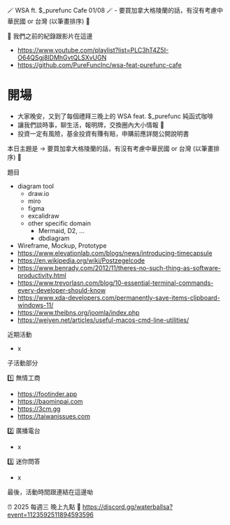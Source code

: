 🪄 WSA ft. $_purefunc Cafe 01/08 🪄 - 要買加拿大格陵蘭的話，有沒有考慮中華民國 or 台灣 (以筆畫排序) 🦅

:movie_camera: 我們之前的紀錄跟影片在這邊
* https://www.youtube.com/playlist?list=PLC3hT4Z5I-O64QSgj8IDMhGvtQLSXvUGN
* https://github.com/PureFuncInc/wsa-feat-purefunc-cafe

# 開場
* 大家晚安，又到了每個禮拜三晚上的 WSA feat. $_purefunc 純函式咖啡
* 讓我們談時事，聊生活，報明牌，交換圈內大小情報 🦻
* 投資一定有風險，基金投資有賺有賠，申購前應詳閱公開說明書

本日主題是 -> 要買加拿大格陵蘭的話，有沒有考慮中華民國 or 台灣 (以筆畫排序) 🦅

題目
* diagram tool
  * draw.io
  * miro
  * figma
  * excalidraw
  * other specific domain
    * Mermaid, D2, ...
    * dbdiagram
* Wireframe, Mockup, Prototype  
* https://www.elevationlab.com/blogs/news/introducing-timecapsule
* https://en.wikipedia.org/wiki/Postzegelcode
* https://www.benrady.com/2012/11/theres-no-such-thing-as-software-productivity.html
* https://www.trevorlasn.com/blog/10-essential-terminal-commands-every-developer-should-know
* https://www.xda-developers.com/permanently-save-items-clipboard-windows-11/
* https://www.theibns.org/joomla/index.php
* https://weiyen.net/articles/useful-macos-cmd-line-utilities/

近期活動
* x

子活動部分

:one: 無情工商
* https://footinder.app
* https://baominpai.com
* https://3cm.gg
* https://taiwanissues.com

:two: 廣播電台
* x

:three: 迷你問答
* x

最後，活動時間跟連結在這邊呦

:alarm_clock: 2025 每週三 晚上九點
:link: https://discord.gg/waterballsa?event=1123592511894593596

